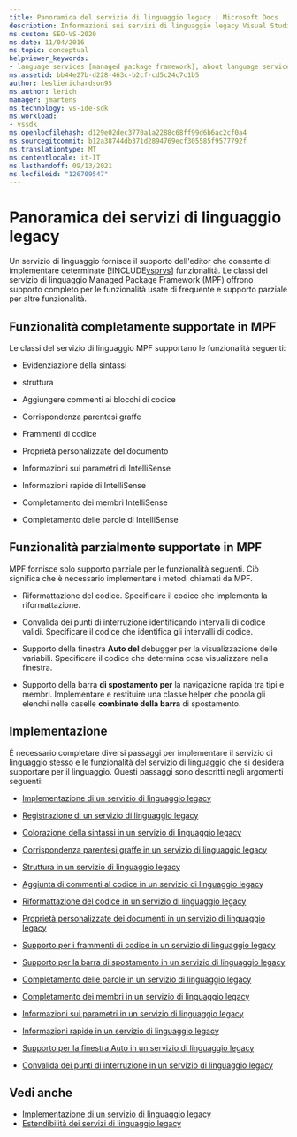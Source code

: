 ```yaml
---
title: Panoramica del servizio di linguaggio legacy | Microsoft Docs
description: Informazioni sui servizi di linguaggio legacy Visual Studio e sulle funzionalità supportate dalle classi del servizio di linguaggio MPF (Managed Package Framework).
ms.custom: SEO-VS-2020
ms.date: 11/04/2016
ms.topic: conceptual
helpviewer_keywords:
- language services [managed package framework], about language services
ms.assetid: bb44e27b-d228-463c-b2cf-cd5c24c7c1b5
author: leslierichardson95
ms.author: lerich
manager: jmartens
ms.technology: vs-ide-sdk
ms.workload:
- vssdk
ms.openlocfilehash: d129e02dec3770a1a2288c68ff99d6b6ac2cf0a4
ms.sourcegitcommit: b12a38744db371d2894769ecf305585f9577792f
ms.translationtype: MT
ms.contentlocale: it-IT
ms.lasthandoff: 09/13/2021
ms.locfileid: "126709547"
---
```

# <a name="legacy-language-service-overview"></a>Panoramica dei servizi di linguaggio legacy
Un servizio di linguaggio fornisce il supporto dell'editor che consente di implementare determinate [!INCLUDE[vsprvs](../../code-quality/includes/vsprvs_md.md)] funzionalità. Le classi del servizio di linguaggio Managed Package Framework (MPF) offrono supporto completo per le funzionalità usate di frequente e supporto parziale per altre funzionalità.

## <a name="fully-supported-features-in-the-mpf"></a>Funzionalità completamente supportate in MPF
 Le classi del servizio di linguaggio MPF supportano le funzionalità seguenti:

- Evidenziazione della sintassi

- struttura

- Aggiungere commenti ai blocchi di codice

- Corrispondenza parentesi graffe

- Frammenti di codice

- Proprietà personalizzate del documento

- Informazioni sui parametri di IntelliSense

- Informazioni rapide di IntelliSense

- Completamento dei membri IntelliSense

- Completamento delle parole di IntelliSense

## <a name="partially-supported-features-in-the-mpf"></a>Funzionalità parzialmente supportate in MPF
 MPF fornisce solo supporto parziale per le funzionalità seguenti. Ciò significa che è necessario implementare i metodi chiamati da MPF.

- Riformattazione del codice. Specificare il codice che implementa la riformattazione.

- Convalida dei punti di interruzione identificando intervalli di codice validi. Specificare il codice che identifica gli intervalli di codice.

- Supporto della finestra **Auto del** debugger per la visualizzazione delle variabili. Specificare il codice che determina cosa visualizzare nella finestra.

- Supporto della barra **di spostamento per** la navigazione rapida tra tipi e membri. Implementare e restituire una classe helper che popola gli elenchi nelle caselle **combinate della barra** di spostamento.

## <a name="implementation"></a>Implementazione
 È necessario completare diversi passaggi per implementare il servizio di linguaggio stesso e le funzionalità del servizio di linguaggio che si desidera supportare per il linguaggio. Questi passaggi sono descritti negli argomenti seguenti:

- [Implementazione di un servizio di linguaggio legacy](../../extensibility/internals/implementing-a-legacy-language-service2.md)

- [Registrazione di un servizio di linguaggio legacy](../../extensibility/internals/registering-a-legacy-language-service1.md)

- [Colorazione della sintassi in un servizio di linguaggio legacy](../../extensibility/internals/syntax-colorizing-in-a-legacy-language-service.md)

- [Corrispondenza parentesi graffe in un servizio di linguaggio legacy](../../extensibility/internals/brace-matching-in-a-legacy-language-service.md)

- [Struttura in un servizio di linguaggio legacy](../../extensibility/internals/outlining-in-a-legacy-language-service.md)

- [Aggiunta di commenti al codice in un servizio di linguaggio legacy](../../extensibility/internals/commenting-code-in-a-legacy-language-service.md)

- [Riformattazione del codice in un servizio di linguaggio legacy](../../extensibility/internals/reformatting-code-in-a-legacy-language-service.md)

- [Proprietà personalizzate dei documenti in un servizio di linguaggio legacy](../../extensibility/internals/custom-document-properties-in-a-legacy-language-service.md)

- [Supporto per i frammenti di codice in un servizio di linguaggio legacy](../../extensibility/internals/support-for-code-snippets-in-a-legacy-language-service.md)

- [Supporto per la barra di spostamento in un servizio di linguaggio legacy](../../extensibility/internals/support-for-the-navigation-bar-in-a-legacy-language-service.md)

- [Completamento delle parole in un servizio di linguaggio legacy](../../extensibility/internals/word-completion-in-a-legacy-language-service.md)

- [Completamento dei membri in un servizio di linguaggio legacy](../../extensibility/internals/member-completion-in-a-legacy-language-service.md)

- [Informazioni sui parametri in un servizio di linguaggio legacy](../../extensibility/internals/parameter-info-in-a-legacy-language-service2.md)

- [Informazioni rapide in un servizio di linguaggio legacy](../../extensibility/internals/quick-info-in-a-legacy-language-service.md)

- [Supporto per la finestra Auto in un servizio di linguaggio legacy](../../extensibility/internals/support-for-the-autos-window-in-a-legacy-language-service.md)

- [Convalida dei punti di interruzione in un servizio di linguaggio legacy](../../extensibility/internals/validating-breakpoints-in-a-legacy-language-service.md)

## <a name="see-also"></a>Vedi anche
- [Implementazione di un servizio di linguaggio legacy](../../extensibility/internals/implementing-a-legacy-language-service1.md)
- [Estendibilità dei servizi di linguaggio legacy](../../extensibility/internals/legacy-language-service-extensibility.md)
